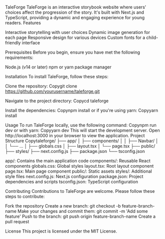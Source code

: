 TaleForge
TaleForge is an interactive storybook website where users' choices affect the progression of the story. It's built with Next.js and TypeScript, providing a dynamic and engaging experience for young readers.
Features

Interactive storytelling with user choices
Dynamic image generation for each page
Responsive design for various devices
Custom fonts for a child-friendly interface

Prerequisites
Before you begin, ensure you have met the following requirements:

Node.js (v14 or later)
npm or yarn package manager

Installation
To install TaleForge, follow these steps:

Clone the repository:
Copygit clone https://github.com/yourusername/taleforge.git

Navigate to the project directory:
Copycd taleforge

Install the dependencies:
Copynpm install
or if you're using yarn:
Copyyarn install


Usage
To run TaleForge locally, use the following command:
Copynpm run dev
or with yarn:
Copyyarn dev
This will start the development server. Open http://localhost:3000 in your browser to view the application.
Project Structure
Copytaleforge/
├── app/
│   ├── components/
│   │   ├── Navbar/
│   │   └── ...
│   ├── globals.css
│   ├── layout.tsx
│   └── page.tsx
├── public/
├── styles/
├── next.config.js
├── package.json
└── tsconfig.json

app/: Contains the main application code
components/: Reusable React components
globals.css: Global styles
layout.tsx: Root layout component
page.tsx: Main page component
public/: Static assets
styles/: Additional style files
next.config.js: Next.js configuration
package.json: Project dependencies and scripts
tsconfig.json: TypeScript configuration

Contributing
Contributions to TaleForge are welcome. Please follow these steps to contribute:

Fork the repository
Create a new branch: git checkout -b feature-branch-name
Make your changes and commit them: git commit -m 'Add some feature'
Push to the branch: git push origin feature-branch-name
Create a pull request

License
This project is licensed under the MIT License.